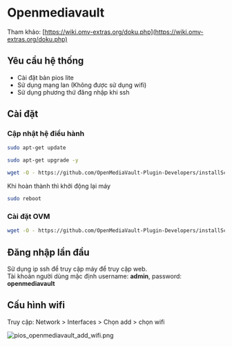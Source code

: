 # Openmediavault

Tham khảo: [https://wiki.omv-extras.org/doku.php](https://wiki.omv-extras.org/doku.php)

## Yêu cầu hệ thống

* Cài đặt bản pios lite
* Sử dụng mạng lan (Không được sử dụng wifi)
* Sử dụng phương thứ đăng nhập khi ssh

## Cài đặt

### Cập nhật hệ điều hành

```Bash
sudo apt-get update

sudo apt-get upgrade -y

wget -O - https://github.com/OpenMediaVault-Plugin-Developers/installScript/raw/master/preinstall | sudo bash
```

Khi hoàn thành thì khởi động lại máy

```Bash
sudo reboot
```

### Cài đặt OVM

```Bash
wget -O - https://github.com/OpenMediaVault-Plugin-Developers/installScript/raw/master/install | sudo bash
```

## Đăng nhập lần đầu

Sử dụng ip ssh để truy cập máy để truy cập web.  
Tài khoản người dùng mặc định username: **admin**, password: **openmediavault**

## Cấu hình wifi

Truy cập: Network > Interfaces > Chọn add > chọn wifi

![pios_openmediavault_add_wifi.png](pios_openmediavault_add_wifi.png)